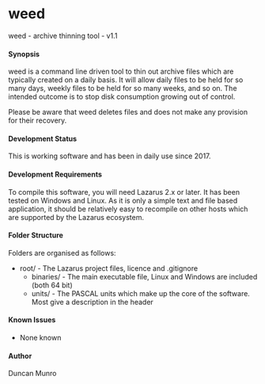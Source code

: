 # weed
weed - archive thinning tool - v1.1

#### Synopsis
weed is a command line driven tool to thin out archive files which are typically created on a daily basis. It will allow daily
files to be held for so many days, weekly files to be held for so many weeks, and so on. The intended outcome
is to stop disk consumption growing out of control.

Please be aware that weed deletes files and does not make any provision for their recovery.

#### Development Status
This is working software and has been in daily use since 2017.

#### Development Requirements
To compile this software, you will need Lazarus 2.x or later. It has been tested on Windows and Linux. As it is
only a simple text and file based application, it should be relatively easy to recompile on other hosts which are
supported by the Lazarus ecosystem.

#### Folder Structure
Folders are organised as follows:

* root/ - The Lazarus project files, licence and .gitignore
  * binaries/ - The main executable file, Linux and Windows are included (both 64 bit)
  * units/ - The PASCAL units which make up the core of the software. Most give a description in the header

#### Known Issues 
* None known

#### Author
Duncan Munro
